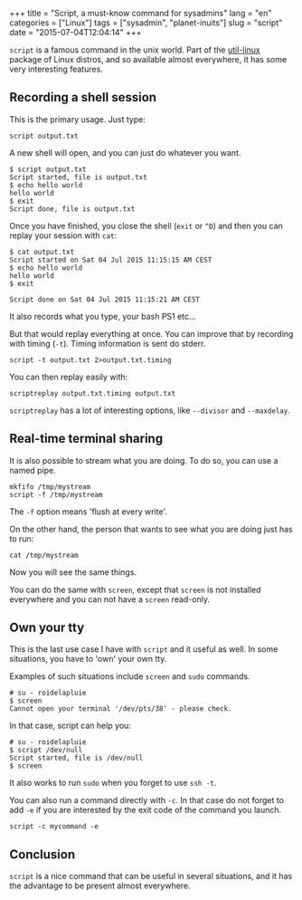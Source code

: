 +++
title = "Script, a must-know command for sysadmins"
lang = "en"
categories = ["Linux"]
tags = ["sysadmin", "planet-inuits"]
slug = "script"
date = "2015-07-04T12:04:14"
+++

`script` is a famous command in the unix world. Part of the [util-linux](https://www.kernel.org/pub/linux/utils/util-linux/)
package of Linux distros, and so available almost everywhere, it has some very interesting features.

## Recording a shell session

This is the primary usage. Just type:

    script output.txt

A new shell will open, and you can just do whatever you want.

    $ script output.txt
    Script started, file is output.txt
    $ echo hello world
    hello world
    $ exit
    Script done, file is output.txt


Once you have
finished, you close the shell (`exit` or `^D`) and then you can replay your session
with `cat`:


    $ cat output.txt
    Script started on Sat 04 Jul 2015 11:15:15 AM CEST
    $ echo hello world
    hello world
    $ exit

    Script done on Sat 04 Jul 2015 11:15:21 AM CEST

It also records what you type, your bash PS1 etc...

But that would replay everything at once. You can improve that by recording with
timing (`-t`). Timing information is sent do stderr.

    script -t output.txt 2>output.txt.timing

You can then replay easily with:

    scriptreplay output.txt.timing output.txt

`scriptreplay` has a lot of interesting options, like `--divisor` and
`--maxdelay`.

## Real-time terminal sharing

It is also possible to stream what you are doing. To do so, you can use a named pipe.

    mkfifo /tmp/mystream
    script -f /tmp/mystream

The `-f` option means 'flush at every write'.

On the other hand, the person that wants to see what you are doing just has to run:

    cat /tmp/mystream

Now you will see the same things.

You can do the same with `screen`, except that `screen` is not installed everywhere
and you can not have a `screen` read-only.

## Own your tty

This is the last use case I have with `script` and it useful as well. In some situations,
you have to 'own' your own tty.

Examples of such situations include `screen` and `sudo` commands.

    # su - roidelapluie
    $ screen
    Cannot open your terminal '/dev/pts/38' - please check.

In that case, script can help you:

    # su - roidelapluie
    $ script /dev/null
    Script started, file is /dev/null
    $ screen

It also works to run `sudo` when you forget to use `ssh -t`.

You can also run a command directly with `-c`. In that case do not forget to add
`-e` if you are interested by the exit code of the command you launch.

    script -c mycommand -e

## Conclusion

`script` is a nice command that can be useful in several situations, and it has
the advantage to be present almost everywhere.
